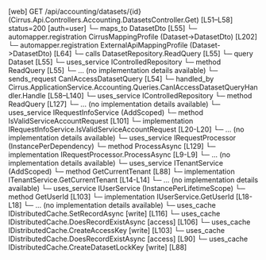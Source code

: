 [web] GET /api/accounting/datasets/{id}  (Cirrus.Api.Controllers.Accounting.DatasetsController.Get)  [L51–L58] status=200 [auth=user]
  └─ maps_to DatasetDto [L55]
    └─ automapper.registration CirrusMappingProfile (Dataset->DatasetDto) [L202]
    └─ automapper.registration ExternalApiMappingProfile (Dataset->DatasetDto) [L64]
  └─ calls DatasetRepository.ReadQuery [L55]
  └─ query Dataset [L55]
  └─ uses_service IControlledRepository<Dataset>
    └─ method ReadQuery [L55]
      └─ ... (no implementation details available)
  └─ sends_request CanIAccessDatasetQuery [L54]
    └─ handled_by Cirrus.ApplicationService.Accounting.Queries.CanIAccessDatasetQueryHandler.Handle [L58–L140]
      └─ uses_service IControlledRepository<Dataset>
        └─ method ReadQuery [L127]
          └─ ... (no implementation details available)
      └─ uses_service IRequestInfoService (AddScoped)
        └─ method IsValidServiceAccountRequest [L101]
          └─ implementation IRequestInfoService.IsValidServiceAccountRequest [L20-L20]
          └─ ... (no implementation details available)
      └─ uses_service IRequestProcessor (InstancePerDependency)
        └─ method ProcessAsync [L129]
          └─ implementation IRequestProcessor.ProcessAsync [L9-L9]
          └─ ... (no implementation details available)
      └─ uses_service ITenantService (AddScoped)
        └─ method GetCurrentTenant [L88]
          └─ implementation ITenantService.GetCurrentTenant [L14-L14]
          └─ ... (no implementation details available)
      └─ uses_service IUserService (InstancePerLifetimeScope)
        └─ method GetUserId [L103]
          └─ implementation IUserService.GetUserId [L18-L18]
          └─ ... (no implementation details available)
      └─ uses_cache IDistributedCache.SetRecordAsync [write] [L116]
      └─ uses_cache IDistributedCache.DoesRecordExistAsync [access] [L106]
      └─ uses_cache IDistributedCache.CreateAccessKey [write] [L103]
      └─ uses_cache IDistributedCache.DoesRecordExistAsync [access] [L90]
      └─ uses_cache IDistributedCache.CreateDatasetLockKey [write] [L88]


